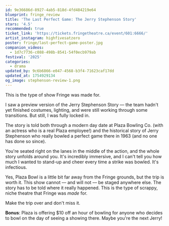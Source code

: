 ```yaml
---
id: 9e36686d-8927-4ab5-818d-4fd484219e64
blueprint: fringe_review
title: 'The Last Perfect Game: The Jerry Stephenson Story'
stars: '4.5'
recommended: true
ticket_link: 'https://tickets.fringetheatre.ca/event/601:6666/'
artist_instagram: highfivesatzero
poster: fringe/last-perfect-game-poster.jpg
companion_videos:
  - 1d7c7736-c088-498b-8541-54f0ecb979ab
festival: '2025'
categories:
  - drama
updated_by: 9c6b6866-e047-4568-b3f4-71623caf17dd
updated_at: 1754929134
og_image: stephenson-review-1.png
---
```

This is the type of show Fringe was made for.

I saw a preview version of the Jerry Stephenson Story –– the team hadn't yet finished costumes, lighting, and were still working through some transitions. But still, I was fully locked in.

The story is told both through a modern day date at Plaza Bowling Co. (with an actress who is a real Plaza employee!) and the historical story of Jerry Stephenson who really bowled a perfect game there in 1963 (and no one has done so since).

You're seated right on the lanes in the middle of the action, and the whole story unfolds around you. It's incredibly immersive, and I can't tell you how much I wanted to stand-up and cheer every time a strike was bowled. It's infectious.

Yes, Plaza Bowl is a little bit far away from the Fringe grounds, but the trip is worth it. This show cannot –– and will not –– be staged anywhere else. The story has to be told where it really happened. This is the type of scrappy, niche theatre that Fringe was _made_ for.

Make the trip over and don't miss it.

**Bonus**: Plaza is offering $10 off an hour of bowling for anyone who decides to bowl on the day of seeing a showing there. Maybe you're the next Jerry!
